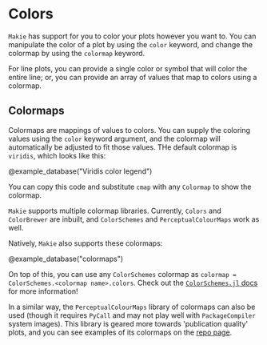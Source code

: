 # Colors

`Makie` has support for you to color your plots however you want to.  You can manipulate the color of a plot by using the `color` keyword, and change the colormap by using the `colormap` keyword.

For line plots, you can provide a single color or symbol that will color the entire line; or, you can provide an array of values that map to colors using a colormap.

## Colormaps

Colormaps are mappings of values to colors.  You can supply the coloring values using the `color` keyword argument, and the colormap will automatically be adjusted to fit those values.  THe default colormap is `viridis`, which looks like this:

@example_database("Viridis color legend")

You can copy this code and substitute `cmap` with any `Colormap` to show the colormap.

`Makie` supports multiple colormap libraries.  Currently, `Colors` and `ColorBrewer` are inbuilt, and `ColorSchemes` and `PerceptualColourMaps` work as well.

Natively, `Makie` also supports these colormaps:

@example_database("colormaps")

On top of this, you can use any `ColorSchemes` colormap as `colormap = ColorSchemes.<colormap name>.colors`.  Check out the [`ColorSchemes.jl` docs](https://juliagraphics.github.io/ColorSchemes.jl/stable/index.html) for more information!

In a similar way, the `PerceptualColourMaps` library of colormaps can also be used (though it requires `PyCall` and may not play well with `PackageCompiler` system images).  This library is geared more towards 'publication quality' plots, and you can see examples of its colormaps on the [repo page](https://github.com/peterkovesi/PerceptualColourMaps.jl).
